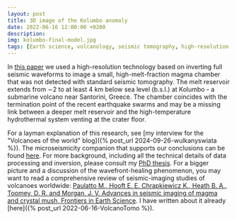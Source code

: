 ```yaml
---
layout: post
title: 3D image of the Kolumbo anomaly
date: 2022-06-16 12:00:00 +0200
description: 
img: kolumbo-final-model.jpg
tags: [Earth science, volcanology, seismic tomography, high-resolution imaging, full-waveform inversion] # add tag
---
```

In [this paper](https://doi.org/10.1029/2022GC010475) we used a high-resolution technology based on inverting full seismic waveforms to image a small, high-melt-fraction magma chamber that was not detected with standard seismic tomography. The melt reservoir extends from ∼2 to at least 4 km below sea level (b.s.l.) at Kolumbo - a submarine volcano near Santorini, Greece. The chamber coincides with the termination point of the recent earthquake swarms and may be a missing link between a deeper melt reservoir and the high-temperature hydrothermal system venting at the crater floor.

For a layman explanation of this research, see [my interview for the "Volcanoes of the world" blog]({% post_url 2024-09-26-wulkanyswiata %}).
The microseismicity companion that supports our conclusions can be found
[here](https://doi.org/10.1029/2022GC010420). For more background, including all the technical details of data processing and inversion, please consult my [PhD thesis](https://doi.org/10.25560/96427). For a bigger picture and a discussion of the wavefront-healing phenomenon, you may want to read a comprehensive review of seismic-imaging studies of volcanoes worldwide: [Paulatto M., Hooft E. E. Chrapkiewicz K., Heath B. A., Toomey, D. R. and Morgan, J. V. Advances in seismic imaging of magma and crystal mush, Frontiers in Earth Science](https://doi.org/10.3389/feart.2022.970131). I have written about it already [here]({% post_url 2022-06-16-VolcanoTomo %}).





 
